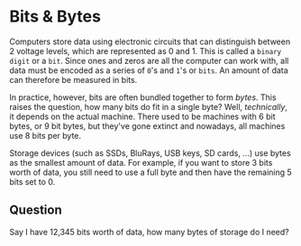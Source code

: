 # Bits & Bytes

Computers store data using electronic circuits that can distinguish between 2 voltage levels, which are represented as 0 and 1.
This is called a `binary digit` or a `bit`.
Since ones and zeros are all the computer can work with, all data must be encoded as a series of `0`'s and `1`'s or `bits`.
An amount of data can therefore be measured in bits.

In practice, however, bits are often bundled together to form *bytes*.
This raises the question, how many bits do fit in a single byte?
Well, *technically*, it depends on the actual machine.
There used to be machines with 6 bit bytes, or 9 bit bytes, but they've gone extinct and nowadays, all machines use 8 bits per byte.

Storage devices (such as SSDs, BluRays, USB keys, SD cards, ...) use bytes as the smallest amount of data.
For example, if you want to store 3 bits worth of data, you still need to use a full byte and then have the remaining 5 bits set to 0.

## Question

Say I have 12,345 bits worth of data, how many bytes of storage do I need?
